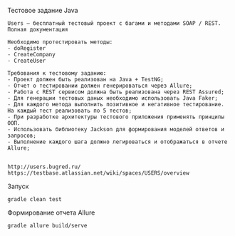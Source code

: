 Тестовое задание Java

    Users — бесплатный тестовый проект с багами и методами SOAP / REST.
    Полная документация

    Необходимо протестировать методы:
    - doRegister
    - CreateCompany
    - CreateUser

    Требования к тестовому заданию:
    - Проект должен быть реализован на Java + TestNG;
    - Отчет о тестировании должен генерироваться через Allure;
    - Работа с REST сервисом должна быть реализована через REST Assured;
    - Для генерации тестовых даных необходимо использовать Java Faker;
    - Для каждого метода выполнить позитивное и негативное тестирование. На каждый тест реализовать по 5 тестов;
    - При разработке архитектуры тестового приложения применять принципы ООП.
    - Использовать библиотеку Jackson для формирования моделей ответов и запросов;
    - Выполнение каждого шага должно легироваться и отображаться в отчете Allure;


    http://users.bugred.ru/
    https://testbase.atlassian.net/wiki/spaces/USERS/overview
    
    
   Запуск
   ```
   gradle clean test
   ```
   
  Формирование отчета Allure
  ```
  gradle allure build/serve
  ```
  
